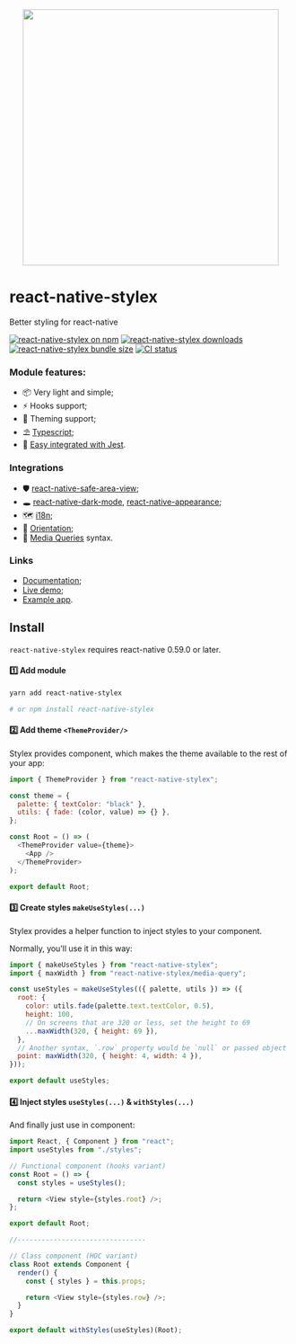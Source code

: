 <div align="center"><img src="https://raw.githubusercontent.com/retyui/react-native-stylex/master/docs/logo.png" width="456"/></div>

# react-native-stylex

Better styling for react-native

[![react-native-stylex on npm](https://badgen.net/npm/v/react-native-stylex)](http://www.npmjs.com/package/react-native-stylex)
[![react-native-stylex downloads](https://badgen.net/npm/dm/react-native-stylex)](https://www.npmtrends.com/react-native-stylex)
[![react-native-stylex bundle size](https://badgen.net/bundlephobia/minzip/react-native-stylex)](https://bundlephobia.com/result?p=react-native-stylex)
[![CI status](https://github.com/retyui/react-native-stylex/workflows/Node.js%20CI/badge.svg)](https://github.com/retyui/react-native-stylex/actions)

### Module features:

- 📦 Very light and simple;
- ⚡️ Hooks support;
- 🔋 Theming support;
- ⛱️ [Typescript](docs/ts.md);
- 📝 [Easy integrated with Jest](docs/testting.md).

### Integrations

- 🛡️ [react-native-safe-area-view](docs/safe-area.md);
- 🕳️ [react-native-dark-mode](docs/dark-mode.md), [react-native-appearance](docs/appearance.md);
- 🗺 [i18n](docs/i18n.md);
- 📲 [Orientation](docs/orientation.md);
- 💉 [Media Queries](docs/media-query.md) syntax.

### Links

- [Documentation](docs/api.md);
- [Live demo](https://snack.expo.io/@retyui/react-native-stylex);
- [Example app](example/AppStyleX).

## Install

`react-native-stylex` requires react-native 0.59.0 or later.

#### 1️⃣ Add module

```sh
yarn add react-native-stylex

# or npm install react-native-stylex
```

#### 2️⃣ Add theme `<ThemeProvider/>`

Stylex provides component, which makes the theme available to the rest of your app:

```js
import { ThemeProvider } from "react-native-stylex";

const theme = {
  palette: { textColor: "black" },
  utils: { fade: (color, value) => {} },
};

const Root = () => (
  <ThemeProvider value={theme}>
    <App />
  </ThemeProvider>
);

export default Root;
```

#### 3️⃣ Create styles `makeUseStyles(...)`

Stylex provides a helper function to inject styles to your component.

Normally, you’ll use it in this way:

```js
import { makeUseStyles } from "react-native-stylex";
import { maxWidth } from "react-native-stylex/media-query";

const useStyles = makeUseStyles(({ palette, utils }) => ({
  root: {
    color: utils.fade(palette.text.textColor, 0.5),
    height: 100,
    // On screens that are 320 or less, set the height to 69
    ...maxWidth(320, { height: 69 }),
  },
  // Another syntax, `.row` property would be `null` or passed object
  point: maxWidth(320, { height: 4, width: 4 }),
}));

export default useStyles;
```

#### 4️⃣ Inject styles `useStyles(...)` & `withStyles(...)`

And finally just use in component:

```js
import React, { Component } from "react";
import useStyles from "./styles";

// Functional component (hooks variant)
const Root = () => {
  const styles = useStyles();

  return <View style={styles.root} />;
};

export default Root;

//--------------------------------

// Class component (HOC variant)
class Root extends Component {
  render() {
    const { styles } = this.props;

    return <View style={styles.row} />;
  }
}

export default withStyles(useStyles)(Root);
```
